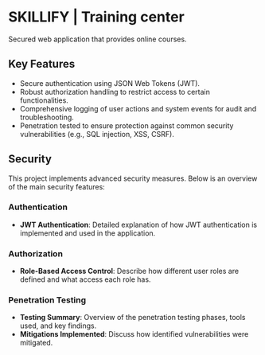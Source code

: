 # SKILLIFY | Training center

Secured web application that provides online courses.

## Key Features

- Secure authentication using JSON Web Tokens (JWT).
- Robust authorization handling to restrict access to certain functionalities.
- Comprehensive logging of user actions and system events for audit and troubleshooting.
- Penetration tested to ensure protection against common security vulnerabilities (e.g., SQL injection, XSS, CSRF).

## Security

This project implements advanced security measures. Below is an overview of the main security features:

### Authentication

- **JWT Authentication**: Detailed explanation of how JWT authentication is implemented and used in the application.

### Authorization

- **Role-Based Access Control**: Describe how different user roles are defined and what access each role has.

### Penetration Testing

- **Testing Summary**: Overview of the penetration testing phases, tools used, and key findings.
- **Mitigations Implemented**: Discuss how identified vulnerabilities were mitigated.
